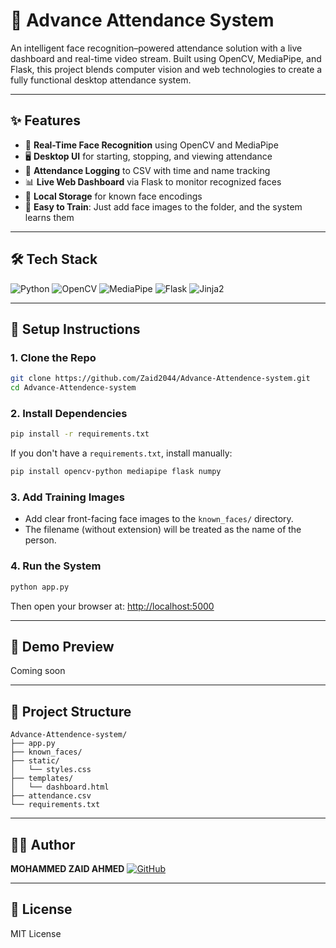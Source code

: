 # 🎯 Advance Attendance System

An intelligent face recognition–powered attendance solution with a live dashboard and real-time video stream. Built using OpenCV, MediaPipe, and Flask, this project blends computer vision and web technologies to create a fully functional desktop attendance system.

---

## ✨ Features

* 📸 **Real-Time Face Recognition** using OpenCV and MediaPipe
* 🖥️ **Desktop UI** for starting, stopping, and viewing attendance
* 🧾 **Attendance Logging** to CSV with time and name tracking
* 📊 **Live Web Dashboard** via Flask to monitor recognized faces
* 💾 **Local Storage** for known face encodings
* 🧠 **Easy to Train**: Just add face images to the folder, and the system learns them

---

## 🛠 Tech Stack

![Python](https://img.shields.io/badge/Python-3776AB?style=flat\&logo=python\&logoColor=white)
![OpenCV](https://img.shields.io/badge/OpenCV-27338E?style=flat\&logo=opencv\&logoColor=white)
![MediaPipe](https://img.shields.io/badge/MediaPipe-F57C00?style=flat\&logo=google\&logoColor=white)
![Flask](https://img.shields.io/badge/Flask-000000?style=flat\&logo=flask\&logoColor=white)
![Jinja2](https://img.shields.io/badge/Jinja2-B41717?style=flat)

---

## 🚀 Setup Instructions

### 1. Clone the Repo

```bash
git clone https://github.com/Zaid2044/Advance-Attendence-system.git
cd Advance-Attendence-system
```

### 2. Install Dependencies

```bash
pip install -r requirements.txt
```

If you don't have a `requirements.txt`, install manually:

```bash
pip install opencv-python mediapipe flask numpy
```

### 3. Add Training Images

* Add clear front-facing face images to the `known_faces/` directory.
* The filename (without extension) will be treated as the name of the person.

### 4. Run the System

```bash
python app.py
```

Then open your browser at: [http://localhost:5000](http://localhost:5000)

---

## 🧪 Demo Preview

Coming soon 

---

## 📁 Project Structure

```
Advance-Attendence-system/
├── app.py
├── known_faces/
├── static/
│   └── styles.css
├── templates/
│   └── dashboard.html
├── attendance.csv
└── requirements.txt
```

---

## 🧑‍💻 Author

**MOHAMMED ZAID AHMED**
[![GitHub](https://img.shields.io/badge/GitHub-Zaid2044-181717?style=flat\&logo=github)](https://github.com/Zaid2044)

---

## 🪪 License

MIT License
